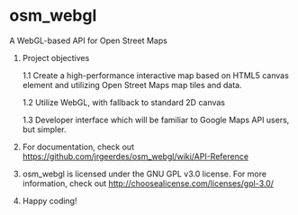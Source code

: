 osm_webgl
=========

A WebGL-based API for Open Street Maps


1. Project objectives

    1.1  Create a high-performance interactive map based on HTML5 canvas element and utilizing Open Street Maps map tiles and data.

    1.2  Utilize WebGL, with fallback to standard 2D canvas

    1.3  Developer interface which will be familiar to Google Maps API users, but simpler.


2. For documentation, check out https://github.com/jrgeerdes/osm_webgl/wiki/API-Reference
    
3. osm_webgl is licensed under the GNU GPL v3.0 license. For more information, check out http://choosealicense.com/licenses/gpl-3.0/

4. Happy coding!
